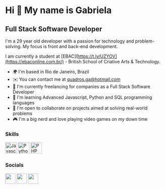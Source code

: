 Hi 👋 My name is Gabriela
==========================

Full Stack Software Developer
-----------------------------

I'm a 29 year old developer with a passion for technology and problem-solving. My focus is front and back-end development.

I am currently a student at [EBAC](https://t.ly/UZYOV](https://ebaconline.com.br/) - British School of Criative Arts & Technology.

* 🌍  I'm based in Rio de Janeiro, Brazil
* ✉️  You can contact me at [quadros.ga@hotmail.com](mailto:quadros.ga@hotmail.com)
* 🚀  I'm currently freelancing for companies as a Full Stack Software Developer
* 🧠  I'm learning Advanced Javascript, Python and SQL programming languages
* 🤝  I'm open to collaborate on projects aimed at solving real-world problems
* 🎮  I'm a big nerd and love playing video games on my down time

### Skills

<p align="left">
<a href="https://developer.mozilla.org/en-US/docs/Web/JavaScript" target="_blank" rel="noreferrer"><img src="https://raw.githubusercontent.com/danielcranney/readme-generator/main/public/icons/skills/javascript-colored.svg" width="36" height="36" alt="Javascript" /></a> <a href="https://developer.mozilla.org/en-US/docs/Web/Python" target="_blank" rel="noreferrer"><img src="https://raw.githubusercontent.com/danielcranney/readme-generator/main/public/icons/skills/python-colored.svg" width="36" height="36" alt="Python" /></a> <a href="https://developer.mozilla.org/en-US/docs/Web/PHP" target="_blank" rel="noreferrer"><img src="https://raw.githubusercontent.com/danielcranney/readme-generator/main/public/icons/skills/php-colored.svg" width="36" height="36" alt="PHP" /></a>

</p>

### Socials

<p align="left"> <a href="https://discord.com/users/661437172699889684" target="_blank" rel="noreferrer"><img src="https://raw.githubusercontent.com/danielcranney/readme-generator/main/public/icons/socials/discord.svg" width="32" height="32" /></a> <a href="https://github.com/quadrosga" target="_blank" rel="noreferrer"><img src="https://raw.githubusercontent.com/danielcranney/readme-generator/main/public/icons/socials/github-dark.svg" width="32" height="32" /></a> <a href="https://www.linkedin.com/in/gabriela-quadros-do-amaral-ab9883271" target="_blank" rel="noreferrer"><img src="https://raw.githubusercontent.com/danielcranney/readme-generator/main/public/icons/socials/linkedin.svg" width="32" height="32" /></a> 
